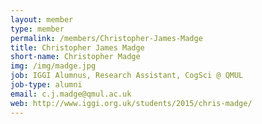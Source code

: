 ```yaml
---
layout: member
type: member
permalink: /members/Christopher-James-Madge
title: Christopher James Madge
short-name: Christopher Madge
img: /img/madge.jpg
job: IGGI Alumnus, Research Assistant, CogSci @ QMUL
job-type: alumni
email: c.j.madge@qmul.ac.uk
web: http://www.iggi.org.uk/students/2015/chris-madge/
---
```

